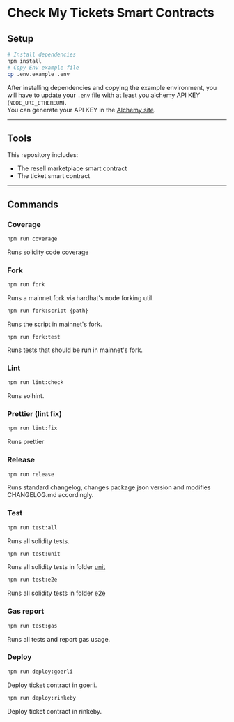 # Check My Tickets Smart Contracts

## Setup

```bash
# Install dependencies
npm install
# Copy Env example file
cp .env.example .env
```

After installing dependencies and copying the example environment, you will have to update your `.env` file with
at least you alchemy API KEY (`NODE_URI_ETHEREUM`).
<br/>
You can generate your API KEY in the [Alchemy site](https://www.alchemy.com).

---

## Tools

This repository includes:

- The resell marketplace smart contract
- The ticket smart contract

---

## Commands

### **Coverage**

```bash
npm run coverage
```

Runs solidity code coverage
<br/>

### **Fork**

```bash
npm run fork
```

Runs a mainnet fork via hardhat's node forking util.

```bash
npm run fork:script {path}
```

Runs the script in mainnet's fork.

```
npm run fork:test
```

Runs tests that should be run in mainnet's fork.
<br/>

### **Lint**

```bash
npm run lint:check
```

Runs solhint.
<br/>

### **Prettier (lint fix)**

```bash
npm run lint:fix
```

Runs prettier
<br/>

### **Release**

```bash
npm run release
```

Runs standard changelog, changes package.json version and modifies CHANGELOG.md accordingly.
<br/>

### **Test**

```bash
npm run test:all
```

Runs all solidity tests.
<br/>

```bash
npm run test:unit
```

Runs all solidity tests in folder [unit](./test/unit)
<br/>

```bash
npm run test:e2e
```

Runs all solidity tests in folder [e2e](./test/e2e)
<br/>

### **Gas report**

```bash
npm run test:gas
```

Runs all tests and report gas usage.

### **Deploy**

```bash
npm run deploy:goerli
```

Deploy ticket contract in goerli.
<br/>

```bash
npm run deploy:rinkeby
```

Deploy ticket contract in rinkeby.
